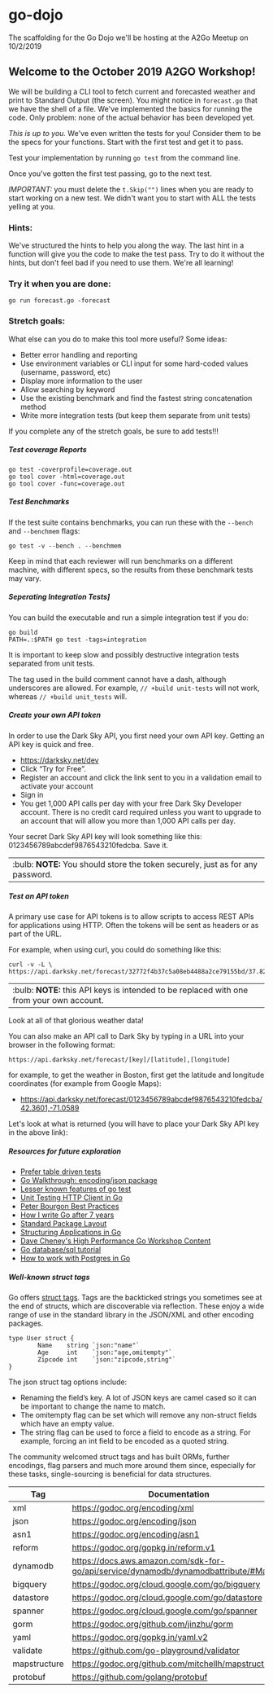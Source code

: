 # go-dojo
The scaffolding for the Go Dojo we'll be hosting at the A2Go Meetup on 10/2/2019

##  Welcome to the October 2019 A2GO Workshop!

We will be building a CLI tool to fetch current and forecasted weather and print to Standard Output (the screen).  You might notice in `forecast.go` that we have the shell of a file.  We've implemented the basics for running the code.  Only problem: none of the actual behavior has been developed yet.

*This is up to you.*  We've even written the tests for you!  Consider them to be the specs for your functions.  Start with the first test and get it to pass.

Test your implementation by running `go test` from the command line.

Once you've gotten the first test passing, go to the next test.

*IMPORTANT:* you must delete the `t.Skip("")` lines when you are ready to start working on a new test.  We didn't want you to start with ALL the tests yelling at you.

### Hints:
We've structured the hints to help you along the way. The last hint in a function will give you the code to make the test pass.  Try to do it without the hints, but don't feel bad if you need to use them.  We're all learning!

### Try it when you are done:
```go run forecast.go -forecast```

### Stretch goals:
What else can you do to make this tool more useful?  Some ideas:
- Better error handling and reporting
- Use environment variables or CLI input for some hard-coded values (username, password, etc)
- Display more information to the user
- Allow searching by keyword
- Use the existing benchmark and find the fastest string concatenation method
- Write more integration tests (but keep them separate from unit tests)

If you complete any of the stretch goals, be sure to add tests!!!

##### Test coverage Reports
```
go test -coverprofile=coverage.out
go tool cover -html=coverage.out
go tool cover -func=coverage.out
```

##### Test Benchmarks
If the test suite contains benchmarks, you can run these with the `--bench` and `--benchmem` flags:

```
go test -v --bench . --benchmem
```
Keep in mind that each reviewer will run benchmarks on a different machine, with different specs, so the results from these benchmark tests may vary.

##### Seperating Integration Tests]
You can build the executable and run a simple integration test if you do:
```shell script
go build
PATH=.:$PATH go test -tags=integration
```
It is important to keep slow and possibly destructive integration tests separated from unit tests. 
 
The tag used in the build comment cannot have a dash, although underscores are allowed. For example, `// +build unit-tests` will not work, whereas `// +build unit_tests` will.

##### Create your own API token
In order to use the Dark Sky API, you first need your own API key. Getting an API key is quick and free. 

* https://darksky.net/dev
* Click “Try for Free”.
* Register an account and click the link sent to you in a validation email to activate your account
* Sign in
* You get 1,000 API calls per day with your free Dark Sky Developer account. There is no credit card required unless you want to upgrade to an account that will allow you more than 1,000 API calls per day.

Your secret Dark Sky API key will look something like this: 0123456789abcdef9876543210fedcba. Save it.

<table><tr><td>:bulb: <b>NOTE:</b> You should store the token securely, just as for any password.<br/>

</td></tr></table>

##### Test an API token
A primary use case for API tokens is to allow scripts to access REST APIs for applications using HTTP. Often the tokens will be sent as headers or as part of the URL.

For example, when using curl, you could do something like this:
```shell script
curl -v -L \
https://api.darksky.net/forecast/32772f4b37c5a08eb4488a2ce79155bd/37.8267,-122.4233 
```

<table><tr><td>:bulb: <b>NOTE:</b> this API keys is intended to be replaced with one from your own account.<br/>

</td></tr></table>

Look at all of that glorious weather data!

You can also make an API call to Dark Sky by typing in a URL into your browser in the following format:

    https://api.darksky.net/forecast/[key]/[latitude],[longitude]

for example, to get the weather in Boston, first get the latitude and longitude coordinates (for example from Google Maps):

* https://api.darksky.net/forecast/0123456789abcdef9876543210fedcba/42.3601,-71.0589

Let's look at what is returned (you will have to place your Dark Sky API key in the above link):




##### Resources for future exploration
+ [Prefer table driven tests](https://dave.cheney.net/2019/05/07/prefer-table-driven-tests)
+ [Go Walkthrough: encoding/json package](https://medium.com/go-walkthrough/go-walkthrough-encoding-json-package-9681d1d37a8f)
+ [Lesser known features of go test](https://splice.com/blog/lesser-known-features-go-test/)
+ [Unit Testing HTTP Client in Go](http://hassansin.github.io/Unit-Testing-http-client-in-Go)
+ [Peter Bourgon Best Practices](http://peter.bourgon.org/go-best-practices-2016/)
+ [How I write Go after 7 years](https://medium.com/statuscode/how-i-write-go-http-services-after-seven-years-37c208122831)
+ [Standard Package Layout](https://medium.com/@benbjohnson/standard-package-layout-7cdbc8391fc1)
+ [Structuring Applications in Go](https://medium.com/@benbjohnson/structuring-applications-in-go-3b04be4ff091)
+ [Dave Cheney's High Performance Go Workshop Content](https://dave.cheney.net/high-performance-go-workshop/gophercon-2019.html)
+ [Go database/sql tutorial](http://go-database-sql.org/)
+ [How to work with Postgres in Go
](https://medium.com/avitotech/how-to-work-with-postgres-in-go-bad2dabd13e4)

##### Well-known struct tags

Go offers [struct tags](https://golang.org/ref/spec#Tag). Tags are the backticked strings you sometimes see at the end of structs, which are discoverable via reflection. These enjoy a wide range of use in the standard library in the JSON/XML and other encoding packages. 
```
type User struct {
        Name    string `json:"name"`
        Age     int    `json:"age,omitempty"`
        Zipcode int    `json:"zipcode,string"`
}
```
The json struct tag options include:
+ Renaming the field’s key. A lot of JSON keys are camel cased so it can be important to change the name to match.
+ The omitempty flag can be set which will remove any non-struct fields which have an empty value.
+ The string flag can be used to force a field to encode as a string. For example, forcing an int field to be encoded as a quoted string.

The community welcomed struct tags and has built ORMs, further encodings, flag parsers and much more around them since, especially for these tasks, single-sourcing is beneficial for data structures.

Tag       | Documentation
----------|---------------
xml       | https://godoc.org/encoding/xml
json      | https://godoc.org/encoding/json
asn1      | https://godoc.org/encoding/asn1
reform    | https://godoc.org/gopkg.in/reform.v1
dynamodb  | https://docs.aws.amazon.com/sdk-for-go/api/service/dynamodb/dynamodbattribute/#Marshal
bigquery  | https://godoc.org/cloud.google.com/go/bigquery
datastore | https://godoc.org/cloud.google.com/go/datastore
spanner   | https://godoc.org/cloud.google.com/go/spanner
gorm      | https://godoc.org/github.com/jinzhu/gorm
yaml      | https://godoc.org/gopkg.in/yaml.v2
validate  | https://github.com/go-playground/validator
mapstructure | https://godoc.org/github.com/mitchellh/mapstructure
protobuf  | https://github.com/golang/protobuf
